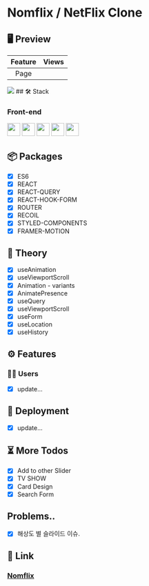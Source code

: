 # Nomflix / NetFlix Clone

## 🖥 Preview

| Feature | Views |
| :-----: | :---: |
|  Page   |       |

 <img src="https://dongmyounglee.github.io/port/project1.png" />
## 🛠 Stack

### Front-end

<img height="30" src="https://img.shields.io/badge/HTML5-E34F26?style=for-the-badge&logo=HTML5&logoColor=white" /> <img height="30" src="https://img.shields.io/badge/CSS3-1572B6?style=for-the-badge&logo=CSS3&logoColor=white"/> <img height="30" src="https://img.shields.io/badge/Javascript-black?style=for-the-badge&logo=Javascript&logoColor=F7DF1E"/>
<img height="30" src="https://camo.githubusercontent.com/401c2a7eb89ce4e070033f59b5829fc8de15ea06241e9a0becf1c4dc57c2fdbb/68747470733a2f2f696d672e736869656c64732e696f2f62616467652f52656163742d626c61636b3f7374796c653d666f722d7468652d6261646765266c6f676f3d5265616374266c6f676f436f6c6f723d23363144414642"/>
<img height="30" src="https://camo.githubusercontent.com/cbf63932145b212893e33c44e0ab7ecbb6b679566e6d407b85a15c92c9ef0b47/68747470733a2f2f696d672e736869656c64732e696f2f62616467652f547970657363726970742d626c61636b3f7374796c653d666f722d7468652d6261646765266c6f676f3d54797065736372697074266c6f676f436f6c6f723d333137384336"/>

## 📦 Packages

- [x] ES6
- [x] REACT
- [x] REACT-QUERY
- [x] REACT-HOOK-FORM
- [x] ROUTER
- [x] RECOIL
- [x] STYLED-COMPONENTS
- [x] FRAMER-MOTION

## 📖 Theory

- [x] useAnimation
- [x] useViewportScroll
- [x] Animation - variants
- [x] AnimatePresence
- [x] useQuery
- [x] useViewportScroll
- [x] useForm
- [x] useLocation
- [x] useHistory

## ⚙ Features

### 🙎‍♂️ Users

- [x] update...

## 🚀 Deployment

- [x] update...

## ⏳ More Todos

- [x] Add to other Slider
- [x] TV SHOW
- [x] Card Design
- [x] Search Form

## Problems..

- [x] 해상도 별 슬라이드 이슈.

## 🔗 Link

### [Nomflix](http://pajang1515.dothome.co.kr/dongflix/)

